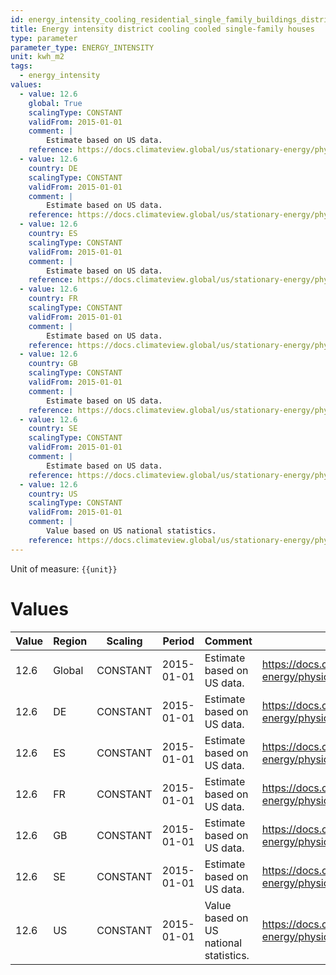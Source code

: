 ```yaml
---
id: energy_intensity_cooling_residential_single_family_buildings_district_cooling
title: Energy intensity district cooling cooled single-family houses
type: parameter
parameter_type: ENERGY_INTENSITY
unit: kwh_m2
tags:
  - energy_intensity
values:
  - value: 12.6
    global: True
    scalingType: CONSTANT
    validFrom: 2015-01-01
    comment: |
        Estimate based on US data.
    reference: https://docs.climateview.global/us/stationary-energy/physical-data/districtcooling/
  - value: 12.6
    country: DE
    scalingType: CONSTANT
    validFrom: 2015-01-01
    comment: |
        Estimate based on US data.
    reference: https://docs.climateview.global/us/stationary-energy/physical-data/districtcooling/
  - value: 12.6
    country: ES
    scalingType: CONSTANT
    validFrom: 2015-01-01
    comment: |
        Estimate based on US data.
    reference: https://docs.climateview.global/us/stationary-energy/physical-data/districtcooling/
  - value: 12.6
    country: FR
    scalingType: CONSTANT
    validFrom: 2015-01-01
    comment: |
        Estimate based on US data.
    reference: https://docs.climateview.global/us/stationary-energy/physical-data/districtcooling/
  - value: 12.6
    country: GB
    scalingType: CONSTANT
    validFrom: 2015-01-01
    comment: |
        Estimate based on US data.
    reference: https://docs.climateview.global/us/stationary-energy/physical-data/districtcooling/
  - value: 12.6
    country: SE
    scalingType: CONSTANT
    validFrom: 2015-01-01
    comment: |
        Estimate based on US data.
    reference: https://docs.climateview.global/us/stationary-energy/physical-data/districtcooling/
  - value: 12.6
    country: US
    scalingType: CONSTANT
    validFrom: 2015-01-01
    comment: |
        Value based on US national statistics.
    reference: https://docs.climateview.global/us/stationary-energy/physical-data/districtcooling/
---
```



Unit of measure: `{{unit}}`


# Values


| Value | Region | Scaling | Period | Comment | Reference |
|-------|--------|---------|--------|---------|-----------|
| 12.6 | Global | CONSTANT | 2015-01-01 | Estimate based on US data. | https://docs.climateview.global/us/stationary-energy/physical-data/districtcooling/ |
| 12.6 | DE | CONSTANT | 2015-01-01 | Estimate based on US data. | https://docs.climateview.global/us/stationary-energy/physical-data/districtcooling/ |
| 12.6 | ES | CONSTANT | 2015-01-01 | Estimate based on US data. | https://docs.climateview.global/us/stationary-energy/physical-data/districtcooling/ |
| 12.6 | FR | CONSTANT | 2015-01-01 | Estimate based on US data. | https://docs.climateview.global/us/stationary-energy/physical-data/districtcooling/ |
| 12.6 | GB | CONSTANT | 2015-01-01 | Estimate based on US data. | https://docs.climateview.global/us/stationary-energy/physical-data/districtcooling/ |
| 12.6 | SE | CONSTANT | 2015-01-01 | Estimate based on US data. | https://docs.climateview.global/us/stationary-energy/physical-data/districtcooling/ |
| 12.6 | US | CONSTANT | 2015-01-01 | Value based on US national statistics. | https://docs.climateview.global/us/stationary-energy/physical-data/districtcooling/ |



